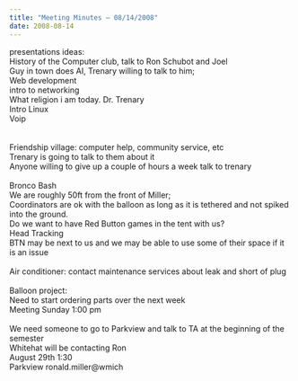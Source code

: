 ```yaml
---
title: "Meeting Minutes – 08/14/2008"
date: 2008-08-14
---
```

presentations ideas:<br />
History of the Computer club, talk to Ron Schubot and Joel<br />
Guy in town does AI, Trenary willing to talk to him;<br />
Web development<br />
intro to networking<br />
What religion i am today. Dr. Trenary<br />
Intro Linux<br />
Voip<br />
<br />
<br />
Friendship village: computer help, community service, etc<br />
Trenary is going to talk to them about it<br />
Anyone willing to give up a couple of hours a week talk to trenary<br />
<br />
Bronco Bash<br />
We are roughly 50ft from the front of Miller;<br />
Coordinators are ok with the balloon as long as it is tethered and not spiked into the ground.<br />
Do we want to have Red Button games in the tent with us?<br />
Head Tracking<br />
BTN may be next to us and we may be able to use some of their space if it is an issue<br />
<br />
Air conditioner: contact maintenance services about leak and short of plug<br />
<br />
Balloon project:<br />
Need to start ordering parts over the next week<br />
Meeting Sunday 1:00 pm<br />
<br />
We need someone to go to Parkview and talk to TA at the beginning of the semester<br />
Whitehat will be contacting Ron<br />
August 29th 1:30<br />
Parkview  ronald.miller@wmich